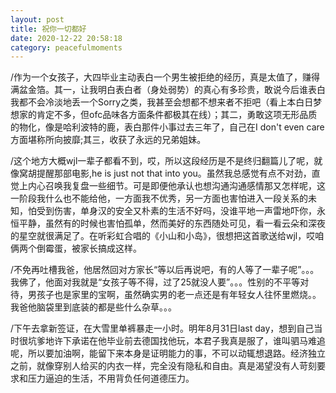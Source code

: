 ```yaml
---
layout: post
title: 祝你一切都好
date: 2020-12-22 20:58:18
category: peacefulmoments
---   
```

​/作为一个女孩子，大四毕业主动表白一个男生被拒绝的经历，真是太值了，赚得满盆金箔。其一，让我明白表白者（身处弱势）的真心有多珍贵，敢说今后谁表白我都不会冷淡地丢一个Sorry之类，我甚至会想都不想来者不拒吧（看上本白日梦想家的肯定不多，但ofc品味各方面条件都极其在线）；其二，勇敢这项无形品质的物化，像是哈利波特的鹿，表白那件小事过去三年了，自己在I don't even care方面堪称所向披靡;其三，收获了永远的兄弟姐妹。

/这个地方大概wjl一辈子都看不到，哎，所以这段经历是不是终归翻篇儿了呢，就像窝胡提醒那部电影,he is just not that into you。虽然我总感觉有点不对劲，直觉上内心召唤我复盘一些细节。可是即便他承认也想沟通沟通感情那又怎样呢，这一阶段我什么也不能给他，一方面我不优秀，另一方面也害怕进入一段关系的未知，怕受到伤害，单身汉的安全又朴素的生活不好吗，没谁平地一声雷地吓你，永恒平静，虽然有的时候也害怕孤单，然而美好的东西随处可见，看一看云朵和深夜的星空就很满足了。在听彩虹合唱的《小山和小岛》，很想把这首歌送给wjl，哎咱俩两个倒霉蛋，被家长搞成这样。

/不免再吐槽我爸，他居然回对方家长“等以后再说吧，有的人等了一辈子呢”。。。我佛了，他面对我就是“女孩子等不得，过了25就没人要”。。。性别的不平等对待，男孩子也是家里的宝啊，虽然确实男的老一点还是有年轻女人往怀里燃烧。。我爸他脑袋里到底装的都是些什么杂草。。。

/下午去拿新签证，在大雪里单裤暴走一小时。明年8月31日last day，想到自己当时很坑爹地许下承诺在他毕业前去德国找他玩，本君子我真是服了，谁叫驷马难追呢，所以要加油啊，能留下来本身是证明能力的事，不可以动辄想退路。经济独立之前，就像穿别人给买的内衣一样，完全没有隐私和自由。真是渴望没有人苛刻要求和压力逼迫的生活，不用背负任何道德压力。
